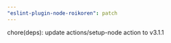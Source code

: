 ```yaml
---
"eslint-plugin-node-roikoren": patch
---
```


chore(deps): update actions/setup-node action to v3.1.1
